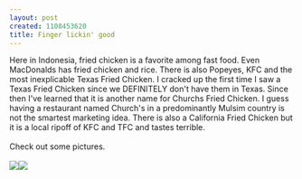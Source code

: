 ```yaml
--- 
layout: post
created: 1108453620
title: Finger lickin' good
---
```

Here in Indonesia, fried chicken is a favorite among fast food.  Even MacDonalds has fried chicken and rice.  There is also Popeyes, KFC and the most inexplicable Texas Fried Chicken.  I cracked up the first time I saw a Texas Fried Chicken since we DEFINITELY don't have them in Texas.  Since then I've learned that it is another name for Churchs Fried Chicken.  I guess having a restaurant named Church's in a predominantly Mulsim country is not the smartest marketing idea.  There is also a California Fried Chicken but it is a local ripoff of KFC and TFC and tastes terrible.<br /><br />Check out some pictures.<br /><br /><img src="/sites/default/files/blog/bl-texas1.jpg" /><img src="/sites/default/files/blog/bl-texas2.jpg" />
